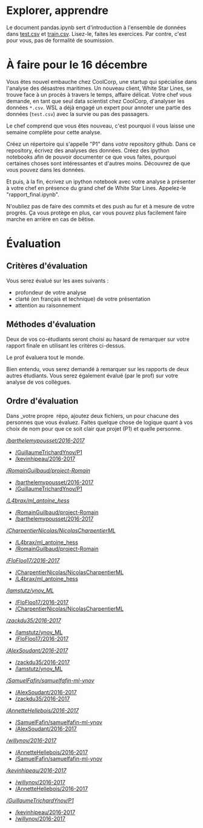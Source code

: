 # Explorer, apprendre

Le document pandas.ipynb sert d'introduction à l'ensemble de données
dans [test.csv](test.csv) et [train.csv](train.csv).  Lisez-le, faites
les exercices.  Par contre, c'est pour vous, pas de formalité de
soumission.

# À faire pour le 16 décembre

Vous êtes nouvel embauche chez CoolCorp, une startup qui spécialise
dans l'analyse des désastres maritimes.  Un nouveau client, White Star
Lines, se trouve face à un procès à travers le temps, affaire délicat.
Votre chef vous demande, en tant que seul data scientist chez
CoolCorp, d'analyser les données `*.csv`.  WSL a déjà engagé un expert
pour annoter une partie des données (`test.csv`) avec la survie ou pas
des passagers.

Le chef comprend que vous êtes nouveau, c'est pourquoi il vous laisse
une semaine complète pour cette analyse.

Créez un répertoire qui s'appelle "P1" dans _votre_ repository github.
Dans ce repository, écrivez des analyses des données.  Créez des
ipython notebooks afin de pouvoir documenter ce que vous faites,
pourquoi certaines choses sont intéressantes et d'autres moins.
Découvrez de que vous pouvez dans les données.

Et puis, à la fin, écrivez un ipython notebook avec votre analyse à
présenter à votre chef en présence du grand chef de White Star Lines.
Appelez-le "rapport_final.ipynb".

N'oubliez pas de faire des commits et des push au fur et à mesure de
votre progrès.  Ça vous protège en plus, car vous pouvez plus
facilement faire marche en arrière en cas de bêtise.

# Évaluation

## Critères d'évaluation

Vous serez évalué sur les axes suivants :
* profondeur de votre analyse
* clarté (en français et technique) de votre présentation
* attention au raisonnement

## Méthodes d'évaluation

Deux de vos co-étudiants seront choisi au hasard de remarquer sur
votre rapport finale en utilisant les critères ci-dessus.

Le prof évaluera tout le monde.

Bien entendu, vous serez demandé à remarquer sur les rapports de deux
autres étudiants.  Vous serez également évalué (par le prof) sur votre
analyse de vos collègues.


## Ordre d'évaluation

Dans _votre propre  répo, ajoutez deux fichiers, un pour chacune des
personnes que vous évaluez.  Faites quelque chose de logique quant à
vos choix de nom pour que ce soit clair que projet (P1) et quelle
personne.

*[/barthelemypousset/2016-2017](https://github.com/barthelemypousset/2016-2017)*
* [/GuillaumeTrichardYnov/P1](https://github.com/GuillaumeTrichardYnov/P1)
* [/kevinhipeau/2016-2017](https://github.com/kevinhipeau/2016-2017)


*[/RomainGuilbaud/project-Romain](https://github.com/RomainGuilbaud/project-Romain)*
* [/barthelemypousset/2016-2017](https://github.com/barthelemypousset/2016-2017)
* [/GuillaumeTrichardYnov/P1](https://github.com/GuillaumeTrichardYnov/P1)


*[/L4brax/ml_antoine_hess](https://github.com/L4brax/ml_antoine_hess)*
* [/RomainGuilbaud/project-Romain](https://github.com/RomainGuilbaud/project-Romain)
* [/barthelemypousset/2016-2017](https://github.com/barthelemypousset/2016-2017)


*[/CharpentierNicolas/NicolasCharpentierML](https://github.com/CharpentierNicolas/NicolasCharpentierML.git)*
* [/L4brax/ml_antoine_hess](https://github.com/L4brax/ml_antoine_hess)
* [/RomainGuilbaud/project-Romain](https://github.com/RomainGuilbaud/project-Romain)


*[/FloFloo17/2016-2017](https://github.com/FloFloo17/2016-2017)*
* [/CharpentierNicolas/NicolasCharpentierML](https://github.com/CharpentierNicolas/NicolasCharpentierML.git)
* [/L4brax/ml_antoine_hess](https://github.com/L4brax/ml_antoine_hess)


*[/lamstutz/ynov_ML](https://github.com/lamstutz/ynov_ML)*
* [/FloFloo17/2016-2017](https://github.com/FloFloo17/2016-2017)
* [/CharpentierNicolas/NicolasCharpentierML](https://github.com/CharpentierNicolas/NicolasCharpentierML.git)


*[/zackdu35/2016-2017](https://github.com/zackdu35/2016-2017)*
* [/lamstutz/ynov_ML](https://github.com/lamstutz/ynov_ML)
* [/FloFloo17/2016-2017](https://github.com/FloFloo17/2016-2017)


*[/AlexSoudant/2016-2017](https://github.com/AlexSoudant/2016-2017.git)*
* [/zackdu35/2016-2017](https://github.com/zackdu35/2016-2017)
* [/lamstutz/ynov_ML](https://github.com/lamstutz/ynov_ML)


*[/SamuelFafin/samuelfafin-ml-ynov](https://github.com/SamuelFafin/samuelfafin-ml-ynov.git)*
* [/AlexSoudant/2016-2017](https://github.com/AlexSoudant/2016-2017.git)
* [/zackdu35/2016-2017](https://github.com/zackdu35/2016-2017)


*[/AnnetteHellebois/2016-2017](https://github.com/AnnetteHellebois/2016-2017.git)*
* [/SamuelFafin/samuelfafin-ml-ynov](https://github.com/SamuelFafin/samuelfafin-ml-ynov.git)
* [/AlexSoudant/2016-2017](https://github.com/AlexSoudant/2016-2017.git)


*[/willynov/2016-2017](https://github.com/willynov/2016-2017.git)*
* [/AnnetteHellebois/2016-2017](https://github.com/AnnetteHellebois/2016-2017.git)
* [/SamuelFafin/samuelfafin-ml-ynov](https://github.com/SamuelFafin/samuelfafin-ml-ynov.git)


*[/kevinhipeau/2016-2017](https://github.com/kevinhipeau/2016-2017)*
* [/willynov/2016-2017](https://github.com/willynov/2016-2017.git)
* [/AnnetteHellebois/2016-2017](https://github.com/AnnetteHellebois/2016-2017.git)


*[/GuillaumeTrichardYnov/P1](https://github.com/GuillaumeTrichardYnov/P1)*
* [/kevinhipeau/2016-2017](https://github.com/kevinhipeau/2016-2017)
* [/willynov/2016-2017](https://github.com/willynov/2016-2017.git)


